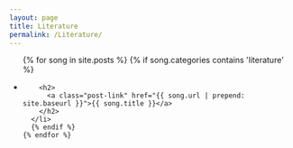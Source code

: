 ```yaml
---
layout: page
title: Literature
permalink: /Literature/
---
```


  <ul class="post-list">
    {% for song in site.posts %}
      {% if song.categories contains 'literature' %}
      <li>
        <span class="post-meta"></span>

        <h2>
          <a class="post-link" href="{{ song.url | prepend: site.baseurl }}">{{ song.title }}</a>
        </h2>
      </li>
      {% endif %}
    {% endfor %}
  </ul>
